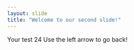 ```yaml
---
layout: slide
title: "Welcome to our second slide!"
---
```

Your test 24
Use the left arrow to go back!
